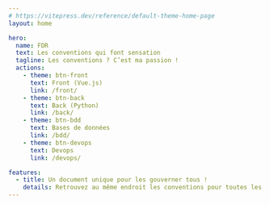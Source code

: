 ```yaml
---
# https://vitepress.dev/reference/default-theme-home-page
layout: home

hero:
  name: FDR
  text: Les conventions qui font sensation
  tagline: Les conventions ? C’est ma passion !
  actions:
    - theme: btn-front
      text: Front (Vue.js)
      link: /front/
    - theme: btn-back
      text: Back (Python)
      link: /back/
    - theme: btn-bdd
      text: Bases de données
      link: /bdd/
    - theme: btn-devops
      text: Devops
      link: /devops/

features:
  - title: Un document unique pour les gouverner tous !
    details: Retrouvez au même endroit les conventions pour toutes les parties d’un projet.
---
```


